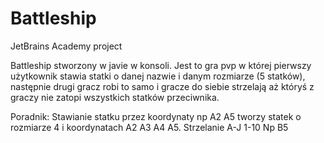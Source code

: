 # Battleship
JetBrains Academy project


Battleship stworzony w javie w konsoli. Jest to gra pvp w której pierwszy użytkownik stawia statki o danej nazwie i danym rozmiarze (5 statków),
następnie drugi gracz robi to samo i gracze do siebie strzelają aż któryś z graczy nie zatopi wszystkich statków przeciwnika.

Poradnik: Stawianie statku przez koordynaty np A2 A5 tworzy statek o rozmiarze 4 i koordynatach A2 A3 A4 A5.
Strzelanie A-J 1-10 Np B5
